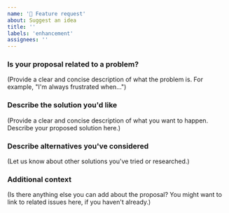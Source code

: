 ```yaml
---
name: '🚀 Feature request'
about: Suggest an idea
title: ''
labels: 'enhancement'
assignees: ''
---
```


### Is your proposal related to a problem?

(Provide a clear and concise description of what the problem is. For example,
"I'm always frustrated when...")

### Describe the solution you'd like

(Provide a clear and concise description of what you want to happen. Describe
your proposed solution here.)

### Describe alternatives you've considered

(Let us know about other solutions you've tried or researched.)

### Additional context

(Is there anything else you can add about the proposal? You might want to link
to related issues here, if you haven't already.)
